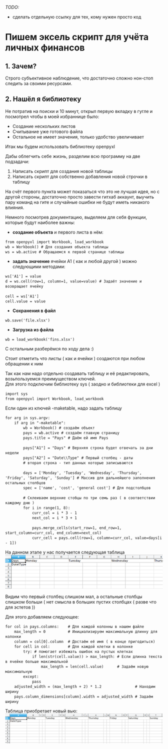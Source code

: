 _TODO:_
+ сделать отдельную ссылку для тех, кому нужен просто код
# Пишем эксель скрипт для учёта личных финансов  
## 1. Зачем?  
  
  Строго субъективное наблюдение, что достаточно сложно нон-стоп следить за своими ресурсами. 

## 2. Нашёл я библиотеку  
Не потратив на поиски и 10 минут, открыл первую вкладку в гугле и посмотрел чтобы в моей избраннице было:  
+ Создание нескольких листов  
+ Считывание уже готового файла  
+ Остальное не имеет значения, только удобство увеличивает  

Итак мы будем использовать библиотеку openpyxl  

Дабы облегчить себе жизнь, разделим всю программу на две подзадачи:  
1. Написать скрипт для создания новой таблицы   
2. Написать скрипт для собственно добавления новой строчки в таблицу  

На счёт первого пункта может показаться что это не лучшая идея, но с другой стороны, достаточно просто завести гитхаб аккаунт, выучить пару команд на гите и случайные ошибки не будут иметь никакого влияния.  
  
Немного посмотрев документацию, выделяем для себя функции, которые будут наиболее важны:  
+ **создание объекта** и первого листа в нём:
```
from openpyxl import Workbook, load_workbook
wb = Workbook() # Для создания объекта таблицы
ws = wb.active # Обращаемся к первой странице таблицы
```
+ **задать значение** ячейки А1 ( как и любой другой ) можно следующими методами:
```
ws['A1'] = value
d = ws.cell(row=1, column=1, value=value) # Задаёт значение и возвращает ячейку

cell = ws['A1']
cell.value = value
```
+ **Сохранения в файл**
```
wb.save('file.xlsx')
```
+ **Загрузка из файла**
```
wb = load_workbook('fins.xlsx')
```
С остальным разберёмся по ходу дела :)

Стоит отметить что листы ( как и ячейки ) создаются при любом обращении к ним

Так как нам надо отдельно создавать таблицу и её редактировать, возьпользуемся преимуществом ключей.  
Для этого подключим библиотеку sys ( заодно и библиотеки для excel )
```
import sys
from openpyxl import Workbook, load_workbook
```
Если один из ключей -maketable, надо задать таблицу
```
for arg in sys.argv:
    if arg in "-maketable":
        wb = Workbook() # создаём объект
        pays = wb.active # создаём главную страницу
        pays.title = "Pays" # Даём ей имя Pays

        pays["A1"] = "Days" # Верхняя строка будет отвечать за дни недели 
        pays["A2"] = "Date\\Type" # Первый столбец - даты
        # вторая строка - тип данных которые записываются

        days = ['Monday', 'Tuesday', 'Wednesday', 'Thursday', 'Friday', 'Saturday', 'Sunday'] # Массив для дальнейшего заполнения остальных столбцов
        spec = ['name', 'cost', 'general cost'] # Для подстолбцов

        # Склеиваем верхние стобцы по три семь раз ( в соответствии каждому дню )
        for i in range(1, 8):
            curr_col = i * 3 - 1
            next_col = i * 3 + 1

            pays.merge_cells(start_row=1, end_row=1, start_column=curr_col, end_column=next_col)
            curr_cell = pays.cell(row=1, column=curr_col, value=days[i - 1])
```
На данном этапе у нас получается следующая таблица  
![Image alt](https://github.com/Kipparis/ohboy/raw/excel_python/fin/readme/1.png)  
  
Видим что первый столбец слишком мал, а остальные столбцы слишком больши ( нет смысла в больших пустих столбцах ( разве что для эстетов ))  
  
Для этого добавляем  следующее:
```
for col in pays.columns:    # Для каждой колонны в нашем файле
    max_length = 0          # Инициализируем максимальную длинну для колонки
    column = col[0].column  # Достаём её имя ( в конце пригодиться)
    for cell in col:        # Для каждой клетки в колонке
        try: # помогает избежать ошибок на пустых клетках
            if len(str(cell.value)) > max_length: # Если длинна текста в ячейке больше максимальной
                max_length = len(cell.value)      # Задаём новую максимальную
        except:
            pass
    adjusted_width = (max_length + 2) * 1.2               # Находим ширину
    pays.column_dimensions[column].width = adjusted_width # Задаём ширину
```
Таблица приобретает новый вью:  
![Image alt](https://github.com/Kipparis/ohboy/raw/excel_python/fin/readme/2.png)  

